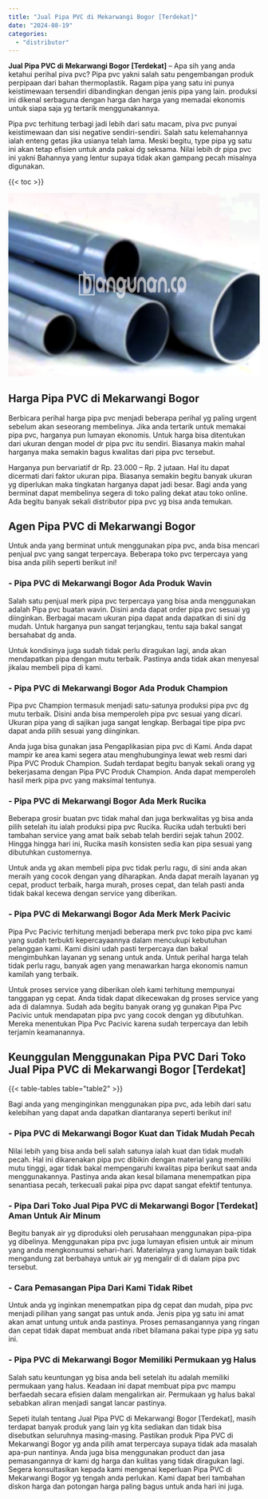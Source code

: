 ```yaml
---
title: "Jual Pipa PVC di Mekarwangi Bogor [Terdekat]"
date: "2024-08-19"
categories: 
  - "distributor"
---
```


**Jual Pipa PVC di Mekarwangi Bogor \[Terdekat\]** – Apa sih yang anda ketahui perihal piva pvc? Pipa pvc yakni salah satu pengembangan produk perpipaan dari bahan thermoplastik. Ragam pipa yang satu ini punya keistimewaan tersendiri dibandingkan dengan jenis pipa yang lain. produksi ini dikenal serbaguna dengan harga dan harga yang memadai ekonomis untuk siapa saja yg tertarik menggunakannya.

Pipa pvc terhitung terbagi jadi lebih dari satu macam, piva pvc punyai keistimewaan dan sisi negative sendiri-sendiri. Salah satu kelemahannya ialah enteng getas jika usianya telah lama. Meski begitu, type pipa yg satu ini akan tetap efisien untuk anda pakai dg seksama. Nilai lebih dr pipa pvc ini yakni Bahannya yang lentur supaya tidak akan gampang pecah misalnya digunakan.

{{< toc >}}

![Jual Pipa PVC di Mekarwangi Bogor [Terdekat]](/images/jaul-pipa-pvc-60.png)

## Harga Pipa PVC di Mekarwangi Bogor

Berbicara perihal harga pipa pvc menjadi beberapa perihal yg paling urgent sebelum akan seseorang membelinya. Jika anda tertarik untuk memakai pipa pvc, harganya pun lumayan ekonomis. Untuk harga bisa ditentukan dari ukuran dengan model dr pipa pvc itu sendiri. Biasanya makin mahal harganya maka semakin bagus kwalitas dari pipa pvc tersebut.

Harganya pun bervariatif dr Rp. 23.000 – Rp. 2 jutaan. Hal itu dapat dicermati dari faktor ukuran pipa. Biasanya semakin begitu banyak ukuran yg diperlukan maka tingkatan harganya dapat jadi besar. Bagi anda yang berminat dapat membelinya segera di toko paling dekat atau toko online. Ada begitu banyak sekali distributor pipa pvc yg bisa anda temukan.

## Agen Pipa PVC di Mekarwangi Bogor

Untuk anda yang berminat untuk menggunakan pipa pvc, anda bisa mencari penjual pvc yang sangat terpercaya. Beberapa toko pvc terpercaya yang bisa anda pilih seperti berikut ini!

### \- Pipa PVC di Mekarwangi Bogor Ada Produk Wavin

Salah satu penjual merk pipa pvc terpercaya yang bisa anda menggunakan adalah Pipa pvc buatan wavin. Disini anda dapat order pipa pvc sesuai yg diinginkan. Berbagai macam ukuran pipa dapat anda dapatkan di sini dg mudah. Untuk harganya pun sangat terjangkau, tentu saja bakal sangat bersahabat dg anda.

Untuk kondisinya juga sudah tidak perlu diragukan lagi, anda akan mendapatkan pipa dengan mutu terbaik. Pastinya anda tidak akan menyesal jikalau membeli pipa di kami.

### \- Pipa PVC di Mekarwangi Bogor Ada Produk Champion

Pipa pvc Champion termasuk menjadi satu-satunya produksi pipa pvc dg mutu terbaik. Disini anda bisa memperoleh pipa pvc sesuai yang dicari. Ukuran pipa yang di sajikan juga sangat lengkap. Berbagai tipe pipa pvc dapat anda pilih sesuai yang diinginkan.

Anda juga bisa gunakan jasa Pengaplikasian pipa pvc di Kami. Anda dapat mampir ke area kami segera atau menghubunginya lewat web resmi dari Pipa PVC Produk Champion. Sudah terdapat begitu banyak sekali orang yg bekerjasama dengan Pipa PVC Produk Champion. Anda dapat memperoleh hasil merk pipa pvc yang maksimal tentunya.

### \- Pipa PVC di Mekarwangi Bogor Ada Merk Rucika

Beberapa grosir buatan pvc tidak mahal dan juga berkwalitas yg bisa anda pilih setelah itu ialah produksi pipa pvc Rucika. Rucika udah terbukti beri tambahan service yang amat baik sebab telah berdiri sejak tahun 2002. Hingga hingga hari ini, Rucika masih konsisten sedia kan pipa sesuai yang dibutuhkan customernya.

Untuk anda yg akan membeli pipa pvc tidak perlu ragu, di sini anda akan meraih yang cocok dengan yang diharapkan. Anda dapat meraih layanan yg cepat, product terbaik, harga murah, proses cepat, dan telah pasti anda tidak bakal kecewa dengan service yang diberikan.

### \- Pipa PVC di Mekarwangi Bogor Ada Merk Merk Pacivic

Pipa Pvc Pacivic terhitung menjadi beberapa merk pvc toko pipa pvc kami yang sudah terbukti kepercayaannya dalam mencukupi kebutuhan pelanggan kami. Kami disini udah pasti terpercaya dan bakal mengimbuhkan layanan yg senang untuk anda. Untuk perihal harga telah tidak perlu ragu, banyak agen yang menawarkan harga ekonomis namun kamilah yang terbaik.

Untuk proses service yang diberikan oleh kami terhitung mempunyai tanggapan yg cepat. Anda tidak dapat dikecewakan dg proses service yang ada di dalamnya. Sudah ada begitu banyak orang yg gunakan Pipa Pvc Pacivic untuk mendapatan pipa pvc yang cocok dengan yg dibutuhkan. Mereka menentukan Pipa Pvc Pacivic karena sudah terpercaya dan lebih terjamin keamanannya.

## Keunggulan Menggunakan Pipa PVC Dari Toko Jual Pipa PVC di Mekarwangi Bogor \[Terdekat\]

{{< table-tables table="table2" >}}

Bagi anda yang menginginkan menggunakan pipa pvc, ada lebih dari satu kelebihan yang dapat anda dapatkan diantaranya seperti berikut ini!

### \- Pipa PVC di Mekarwangi Bogor Kuat dan Tidak Mudah Pecah

Nilai lebih yang bisa anda beli salah satunya ialah kuat dan tidak mudah pecah. Hal ini dikarenakan pipa pvc dibikin dengan material yang memiliki mutu tinggi, agar tidak bakal mempengaruhi kwalitas pipa berikut saat anda menggunakannya. Pastinya anda akan kesal bilamana menempatkan pipa senantiasa pecah, terkecuali pakai pipa pvc dapat sangat efektif tentunya.

### \- Pipa Dari Toko Jual Pipa PVC di Mekarwangi Bogor \[Terdekat\] Aman Untuk Air Minum

Begitu banyak air yg diproduksi oleh perusahaan menggunakan pipa-pipa yg dibelinya. Menggunakan pipa pvc juga lumayan efisien untuk air minum yang anda mengkonsumsi sehari-hari. Materialnya yang lumayan baik tidak mengandung zat berbahaya untuk air yg mengalir di di dalam pipa pvc tersebut.

### \- Cara Pemasangan Pipa Dari Kami Tidak Ribet

Untuk anda yg inginkan menempatkan pipa dg cepat dan mudah, pipa pvc menjadi pilihan yang sangat pas untuk anda. Jenis pipa yg satu ini amat akan amat untung untuk anda pastinya. Proses pemasangannya yang ringan dan cepat tidak dapat membuat anda ribet bilamana pakai type pipa yg satu ini.

### \- Pipa PVC di Mekarwangi Bogor Memiliki Permukaan yg Halus

Salah satu keuntungan yg bisa anda beli setelah itu adalah memiliki permukaan yang halus. Keadaan ini dapat membuat pipa pvc mampu berfaedah secara efisien dalam mengalirkan air. Permukaan yg halus bakal sebabkan aliran menjadi sangat lancar pastinya.

Sepeti itulah tentang Jual Pipa PVC di Mekarwangi Bogor \[Terdekat\], masih terdapat banyak produk yang lain yg kita sediakan dan tidak bisa disebutkan seluruhnya masing-masing. Pastikan produk Pipa PVC di Mekarwangi Bogor yg anda pilih amat terpercaya supaya tidak ada masalah apa-pun nantinya. Anda juga bisa menggunakan product dan jasa pemasangannya dr kami dg harga dan kulitas yang tidak diragukan lagi. Segera konsultasikan kepada kami mengenai keperluan Pipa PVC di Mekarwangi Bogor yg tengah anda perlukan. Kami dapat beri tambahan diskon harga dan potongan harga paling bagus untuk anda hari ini juga.
